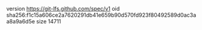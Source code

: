 version https://git-lfs.github.com/spec/v1
oid sha256:f1c15a606ce2a7620291db41e659b90d570fd923f80492589d0ac3aa8a9a6d5e
size 14711
